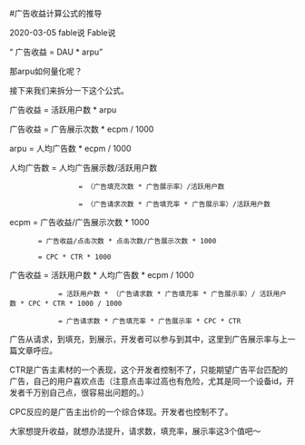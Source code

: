 #广告收益计算公式的推导

2020-03-05 fable说 Fable说

“ 广告收益 = DAU * arpu”

那arpu如何量化呢？

接下来我们来拆分一下这个公式。

广告收益 = 活跃用户数 * arpu

广告收益 = 广告展示次数 * ecpm / 1000

arpu = 人均广告数 * ecpm / 1000

人均广告数  = 人均广告展示数/活跃用户数 

                     = （广告填充次数 * 广告展示率）/活跃用户数 
                     
                     = （广告请求次数 * 广告填充率 * 广告展示率）/活跃用户数

ecpm = 广告收益/广告展示次数 * 1000

           = 广告收益/点击次数 * 点击次数/广告展示次数 * 1000 

           = CPC * CTR * 1000


广告收益 = 活跃用户数 * 人均广告数 * ecpm / 1000

                = 活跃用户数 * （广告请求数 * 广告填充率 * 广告展示率）/ 活跃用户 数 * CPC * CTR * 1000 / 1000

                = 广告请求数 * 广告填充率 * 广告展示率 * CPC * CTR

广告从请求，到填充，到展示，开发者可以参与到其中，这里到广告展示率与上一篇文章呼应。

CTR是广告主素材的一个表现，这个开发者控制不了，只能期望广告平台匹配的广告，自己的用户喜欢点击（注意点击率过高也有危险，尤其是同一个设备id，开发者千万别自己点，很容易出问题的。）


CPC反应的是广告主出价的一个综合体现。开发者也控制不了。


大家想提升收益，就想办法提升，请求数，填充率，展示率这3个值吧～
